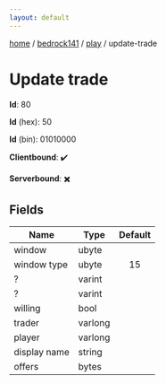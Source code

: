 ```yaml
---
layout: default
---
```


[home](/)  /  [bedrock141](/protocol/bedrock141)  /  [play](/protocol/bedrock141/play)  /  update-trade

# Update trade

**Id**: 80

**Id** (hex): 50

**Id** (bin): 01010000

**Clientbound**: ✔️

**Serverbound**: ✖️

## Fields

Name | Type | Default
---|---|:---:
window | ubyte | 
window type | ubyte | 15
? | varint | 
? | varint | 
willing | bool | 
trader | varlong | 
player | varlong | 
display name | string | 
offers | bytes | 

